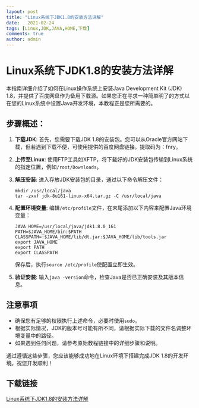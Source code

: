 ```yaml
---
layout: post
title: "Linux系统下JDK1.8的安装方法详解"
date:   2021-02-24
tags: [Linux,JDK,JAVA,HOME,下载]
comments: true
author: admin
---
```

# Linux系统下JDK1.8的安装方法详解

本指南详细介绍了如何在Linux操作系统上安装Java Development Kit (JDK) 1.8，并提供了百度网盘作为备用下载源。如果您正在寻求一种简单明了的方式以在您的Linux系统中设置Java开发环境，本教程正是您所需要的。

## 步骤概述：

1. **下载JDK**: 首先，您需要下载JDK 1.8的安装包。您可以从Oracle官方网站下载，但若遇到下载不便，可使用提供的百度网盘链接。提取码为：fnry。
   
2. **上传至Linux**: 使用FTP工具如XFTP，将下载好的JDK安装包传输到Linux系统的指定位置，例如`/root/Downloads`。

3. **解压安装**: 进入存放JDK安装包的目录，通过以下命令解压文件：
   ```shell
   mkdir /usr/local/java
   tar -zxvf jdk-8u161-linux-x64.tar.gz -C /usr/local/java
   ```

4. **配置环境变量**: 编辑`/etc/profile`文件，在末尾添加以下内容来配置Java环境变量：
   ```shell
   JAVA_HOME=/usr/local/java/jdk1.8.0_161
   PATH=$JAVA_HOME/bin:$PATH
   CLASSPATH=:$JAVA_HOME/lib/dt.jar:$JAVA_HOME/lib/tools.jar
   export JAVA_HOME
   export PATH
   export CLASSPATH
   ```
   保存后，执行`source /etc/profile`使配置立即生效。

5. **验证安装**: 输入`java -version`命令，检查Java是否已正确安装及其版本信息。

## 注意事项
- 确保您有足够的权限执行上述命令，必要时使用`sudo`。
- 根据实际情况，JDK的版本号可能有所不同，请根据实际下载的文件名调整环境变量中的路径。
- 如果遇到任何问题，请参考原始教程链接中的详细步骤和说明。

通过遵循这些步骤，您应该能够成功地在Linux环境下搭建完成JDK 1.8的开发环境。祝您开发顺利！

## 下载链接

[Linux系统下JDK1.8的安装方法详解](https://pan.quark.cn/s/9ecc7f9b80a9)